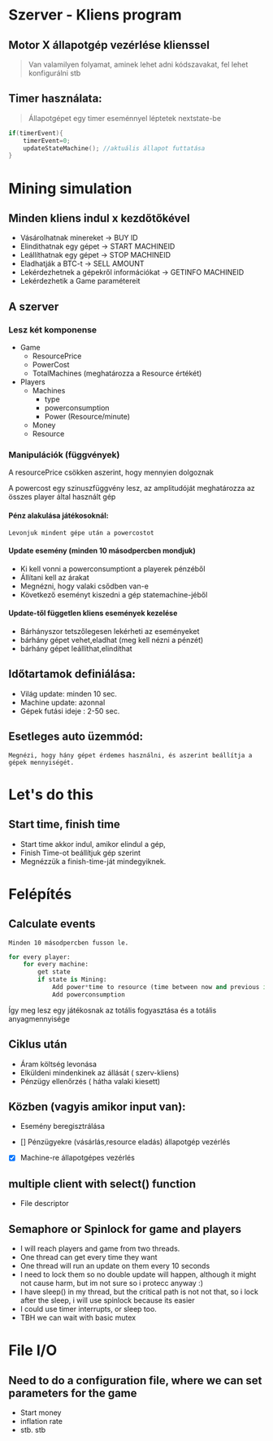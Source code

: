# Szerver - Kliens program

## Motor X állapotgép vezérlése klienssel
> Van valamilyen folyamat, aminek lehet adni kódszavakat, fel lehet konfigurálni stb
## Timer használata: 
> Állapotgépet egy timer eseménnyel léptetek nextstate-be
```c
if(timerEvent){
    timerEvent=0;
    updateStateMachine(); //aktuális állapot futtatása
}
```

# Mining simulation

## Minden kliens indul x kezdőtőkével
- Vásárolhatnak minereket -> BUY ID
- Elindithatnak egy gépet -> START MACHINEID
- Leállíthatnak egy gépet -> STOP MACHINEID
- Eladhatják a BTC-t      -> SELL AMOUNT
- Lekérdezhetnek a gépekről információkat -> GETINFO MACHINEID
- Lekérdezhetik a Game paramétereit
## A szerver 
### Lesz két komponense
- Game
    - ResourcePrice
    - PowerCost
    - TotalMachines (meghatározza a Resource értékét)
- Players
    - Machines
        - type
        - powerconsumption
        - Power (Resource/minute)
    - Money
    - Resource
### Manipulációk (függvények)

A resourcePrice csökken aszerint, hogy mennyien dolgoznak

A powercost egy szinuszfüggvény lesz, az amplitudóját meghatározza az összes player által használt gép

#### Pénz alakulása játékosoknál:
    Levonjuk mindent gépe után a powercostot

#### Update esemény (minden 10 másodpercben mondjuk)
- Ki kell vonni a powerconsumptiont a playerek pénzéből
- Állítani kell az árakat
- Megnézni, hogy valaki csődben van-e 
- Következő eseményt kiszedni a gép statemachine-jéből

#### Update-től független kliens események kezelése
* Bárhányszor tetszőlegesen lekérheti az eseményeket
* bárhány gépet vehet,eladhat (meg kell nézni a pénzét)
* bárhány gépet leállíthat,elindíthat

## Időtartamok definiálása:

* Világ update: minden 10 sec.
* Machine update: azonnal
* Gépek futási ideje : 2-50 sec.

## Esetleges auto üzemmód:
    Megnézi, hogy hány gépet érdemes használni, és aszerint beállítja a gépek mennyiségét.

# Let's do this
## Start time, finish time
- Start time akkor indul, amikor elindul a gép,
- Finish Time-ot beállítjuk gép szerint
- Megnézzük a finish-time-ját mindegyiknek.

# Felépítés 

## Calculate events
    Minden 10 másodpercben fusson le.
``` python
for every player:
    for every machine:
        get state
        if state is Mining:
            Add power*time to resource (time between now and previous iter)
            Add powerconsumption 
```

Így meg lesz egy játékosnak az totális fogyasztása
és a totális anyagmennyisége

## Ciklus után 
- Áram költség levonása
- Elküldeni mindenkinek az állását ( szerv-kliens)
- Pénzügy ellenőrzés ( hátha valaki kiesett)

## Közben (vagyis amikor input van):
- Esemény beregisztrálása

- [] Pénzügyekre (vásárlás,resource eladás) állapotgép vezérlés

- [x] Machine-re állapotgépes vezérlés

## multiple client with select() function 
- File descriptor

## Semaphore or Spinlock for game and players
 - I will reach players and game from two threads.
 - One thread can get every time they want
 - One thread will run an update on them every 10 seconds
 - I need to lock them so no double update will happen, although it might not cause harm, but im not sure so i protecc anyway :)
 - I have sleep() in my thread, but the critical path is not not that, so i lock after the sleep, i will use spinlock because its easier
- I could use timer interrupts, or sleep too.
- TBH we can wait with basic mutex

# File I/O
## Need to do a configuration file, where we can set parameters for the game
 - Start money 
 - inflation rate
 - stb. stb